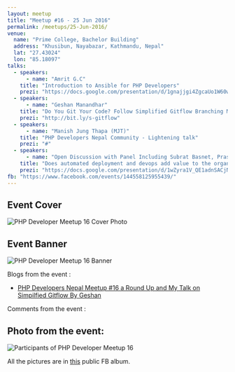 ```yaml
---
layout: meetup
title: "Meetup #16 - 25 Jun 2016"
permalink: /meetups/25-Jun-2016/
venue:
  name: "Prime College, Bachelor Building"
  address: "Khusibun, Nayabazar, Kathmandu, Nepal"
  lat: "27.43024"
  lon: "85.18097"
talks:
  - speakers:
      - name: "Amrit G.C"
    title: "Introduction to Ansible for PHP Developers"
    prezi: "https://docs.google.com/presentation/d/1gnajjgi4ZgcaUo1W60wuHDBGsW_4bzTVrR8Dkn099Kc/edit?usp=sharing"
  - speakers:
      - name: "Geshan Manandhar"
    title: "Do You Git Your Code? Follow Simplified Gitflow Branching Model to Improve Productivity"
    prezi: "http://bit.ly/s-gitflow"
  - speakers:
      - name: "Manish Jung Thapa (MJT)"
    title: "PHP Developers Nepal Community - Lightening talk"
    prezi: "#"
  - speakers:
      - name: "Open Discussion with Panel Including Subrat Basnet, Prashant Shrestha, Kapil Raj Nakhwa and Kaji Bikash"
    title: "Does automated deployment and devops add value to the organization?"
    prezi: "https://docs.google.com/presentation/d/1wZyra1V_QE1adnSACjN-RvRmzA9k-4YmVgpEjK694zA/edit?usp=sharing"
fb: "https://www.facebook.com/events/144558125955439/"
---
```


## Event Cover

![PHP Developer Meetup 16 Cover Photo](/php/public/images/meetup-16/cover-16.jpg "PHP Developer Meetup 16 cover photo")

## Event Banner

![PHP Developer Meetup 16 Banner](/php/public/images/meetup-16/banner-16.jpg "PHP Developer Meetup 16 banner")

Blogs from the event :

- [PHP Developers Nepal Meetup #16 a Round Up and My Talk on Simpilfied Gitflow By Geshan](http://bit.ly/pdmu-16)

Comments from the event :

## Photo from the event:

![Participants of PHP Developer Meetup 16](/php/public/images/meetup-16/group-photo-16.jpg "Participants of PHP Developer Meetup 16")

All the pictures are in [this](http://bit.ly/pdmu-16-photos) public FB album.
